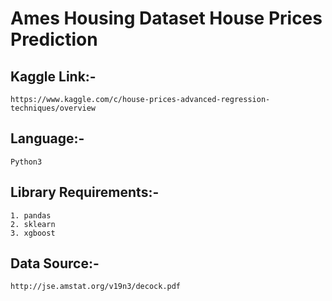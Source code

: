 # Ames Housing Dataset House Prices Prediction

## Kaggle Link:-
    https://www.kaggle.com/c/house-prices-advanced-regression-techniques/overview

## Language:-
    Python3

## Library Requirements:-
    1. pandas
    2. sklearn
    3. xgboost
    
## Data Source:-
    http://jse.amstat.org/v19n3/decock.pdf
